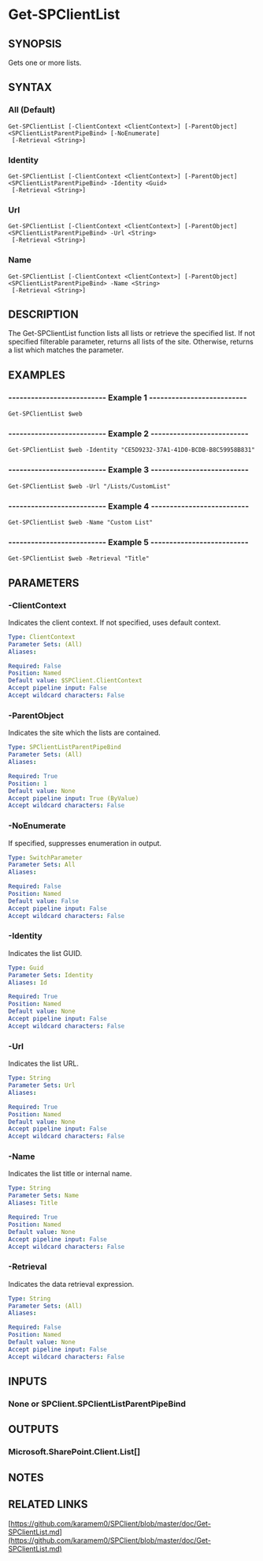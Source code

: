 # Get-SPClientList

## SYNOPSIS
Gets one or more lists.

## SYNTAX

### All (Default)
```
Get-SPClientList [-ClientContext <ClientContext>] [-ParentObject] <SPClientListParentPipeBind> [-NoEnumerate]
 [-Retrieval <String>]
```

### Identity
```
Get-SPClientList [-ClientContext <ClientContext>] [-ParentObject] <SPClientListParentPipeBind> -Identity <Guid>
 [-Retrieval <String>]
```

### Url
```
Get-SPClientList [-ClientContext <ClientContext>] [-ParentObject] <SPClientListParentPipeBind> -Url <String>
 [-Retrieval <String>]
```

### Name
```
Get-SPClientList [-ClientContext <ClientContext>] [-ParentObject] <SPClientListParentPipeBind> -Name <String>
 [-Retrieval <String>]
```

## DESCRIPTION
The Get-SPClientList function lists all lists or retrieve the specified list.
If not specified filterable parameter, returns all lists of the site.
Otherwise, returns a list which matches the parameter.

## EXAMPLES

### -------------------------- Example 1 --------------------------
```
Get-SPClientList $web
```

### -------------------------- Example 2 --------------------------
```
Get-SPClientList $web -Identity "CE5D9232-37A1-41D0-BCDB-B8C59958B831"
```

### -------------------------- Example 3 --------------------------
```
Get-SPClientList $web -Url "/Lists/CustomList"
```

### -------------------------- Example 4 --------------------------
```
Get-SPClientList $web -Name "Custom List"
```

### -------------------------- Example 5 --------------------------
```
Get-SPClientList $web -Retrieval "Title"
```

## PARAMETERS

### -ClientContext
Indicates the client context.
If not specified, uses default context.

```yaml
Type: ClientContext
Parameter Sets: (All)
Aliases: 

Required: False
Position: Named
Default value: $SPClient.ClientContext
Accept pipeline input: False
Accept wildcard characters: False
```

### -ParentObject
Indicates the site which the lists are contained.

```yaml
Type: SPClientListParentPipeBind
Parameter Sets: (All)
Aliases: 

Required: True
Position: 1
Default value: None
Accept pipeline input: True (ByValue)
Accept wildcard characters: False
```

### -NoEnumerate
If specified, suppresses enumeration in output.

```yaml
Type: SwitchParameter
Parameter Sets: All
Aliases: 

Required: False
Position: Named
Default value: False
Accept pipeline input: False
Accept wildcard characters: False
```

### -Identity
Indicates the list GUID.

```yaml
Type: Guid
Parameter Sets: Identity
Aliases: Id

Required: True
Position: Named
Default value: None
Accept pipeline input: False
Accept wildcard characters: False
```

### -Url
Indicates the list URL.

```yaml
Type: String
Parameter Sets: Url
Aliases: 

Required: True
Position: Named
Default value: None
Accept pipeline input: False
Accept wildcard characters: False
```

### -Name
Indicates the list title or internal name.

```yaml
Type: String
Parameter Sets: Name
Aliases: Title

Required: True
Position: Named
Default value: None
Accept pipeline input: False
Accept wildcard characters: False
```

### -Retrieval
Indicates the data retrieval expression.

```yaml
Type: String
Parameter Sets: (All)
Aliases: 

Required: False
Position: Named
Default value: None
Accept pipeline input: False
Accept wildcard characters: False
```

## INPUTS

### None or SPClient.SPClientListParentPipeBind

## OUTPUTS

### Microsoft.SharePoint.Client.List[]

## NOTES

## RELATED LINKS

[https://github.com/karamem0/SPClient/blob/master/doc/Get-SPClientList.md](https://github.com/karamem0/SPClient/blob/master/doc/Get-SPClientList.md)

